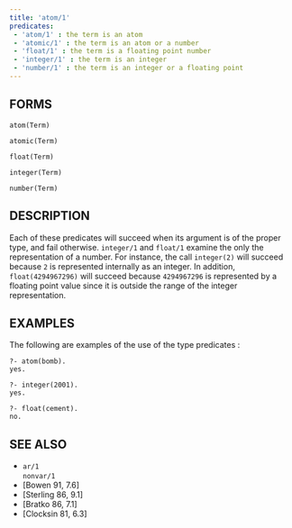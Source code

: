 ```yaml
---
title: 'atom/1'
predicates:
 - 'atom/1' : the term is an atom
 - 'atomic/1' : the term is an atom or a number
 - 'float/1' : the term is a floating point number
 - 'integer/1' : the term is an integer
 - 'number/1' : the term is an integer or a floating point
---
```


## FORMS
```
atom(Term)

atomic(Term)

float(Term)

integer(Term)

number(Term)

```
## DESCRIPTION

Each of these predicates will succeed when its argument is of the proper type, and fail otherwise. `integer/1` and `float/1` examine the only the representation of a number. For instance, the call `integer(2)` will succeed because `2` is represented internally as an integer. In addition, `float(4294967296)` will succeed because `4294967296` is represented by a floating point value since it is outside the range of the integer representation.


## EXAMPLES

The following are examples of the use of the type predicates :

```
?- atom(bomb).
yes.
```

```
?- integer(2001).
yes.
```

```
?- float(cement).
no.
```


## SEE ALSO

- `ar/1`  
`nonvar/1`
- [Bowen 91, 7.6]
- [Sterling 86, 9.1]
- [Bratko 86, 7.1]
- [Clocksin 81, 6.3]
